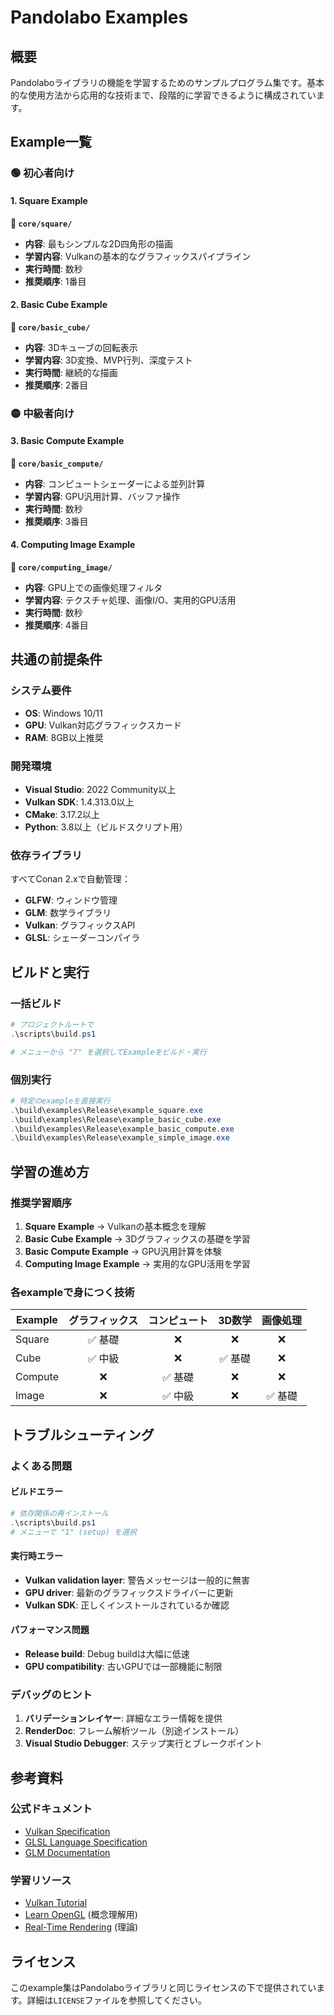 # Pandolabo Examples

## 概要

Pandolaboライブラリの機能を学習するためのサンプルプログラム集です。基本的な使用方法から応用的な技術まで、段階的に学習できるように構成されています。

## Example一覧

### 🟢 初心者向け

#### 1. Square Example
**📁 `core/square/`**
- **内容**: 最もシンプルな2D四角形の描画
- **学習内容**: Vulkanの基本的なグラフィックスパイプライン
- **実行時間**: 数秒
- **推奨順序**: 1番目

#### 2. Basic Cube Example
**📁 `core/basic_cube/`**
- **内容**: 3Dキューブの回転表示
- **学習内容**: 3D変換、MVP行列、深度テスト
- **実行時間**: 継続的な描画
- **推奨順序**: 2番目

### 🟡 中級者向け

#### 3. Basic Compute Example
**📁 `core/basic_compute/`**
- **内容**: コンピュートシェーダーによる並列計算
- **学習内容**: GPU汎用計算、バッファ操作
- **実行時間**: 数秒
- **推奨順序**: 3番目

#### 4. Computing Image Example
**📁 `core/computing_image/`**
- **内容**: GPU上での画像処理フィルタ
- **学習内容**: テクスチャ処理、画像I/O、実用的GPU活用
- **実行時間**: 数秒
- **推奨順序**: 4番目

## 共通の前提条件

### システム要件
- **OS**: Windows 10/11
- **GPU**: Vulkan対応グラフィックスカード
- **RAM**: 8GB以上推奨

### 開発環境
- **Visual Studio**: 2022 Community以上
- **Vulkan SDK**: 1.4.313.0以上
- **CMake**: 3.17.2以上
- **Python**: 3.8以上（ビルドスクリプト用）

### 依存ライブラリ
すべてConan 2.xで自動管理：
- **GLFW**: ウィンドウ管理
- **GLM**: 数学ライブラリ
- **Vulkan**: グラフィックスAPI
- **GLSL**: シェーダーコンパイラ

## ビルドと実行

### 一括ビルド
```powershell
# プロジェクトルートで
.\scripts\build.ps1

# メニューから "7" を選択してExampleをビルド・実行
```

### 個別実行
```powershell
# 特定のexampleを直接実行
.\build\examples\Release\example_square.exe
.\build\examples\Release\example_basic_cube.exe
.\build\examples\Release\example_basic_compute.exe
.\build\examples\Release\example_simple_image.exe
```

## 学習の進め方

### 推奨学習順序

1. **Square Example** → Vulkanの基本概念を理解
2. **Basic Cube Example** → 3Dグラフィックスの基礎を学習
3. **Basic Compute Example** → GPU汎用計算を体験
4. **Computing Image Example** → 実用的なGPU活用を学習

### 各exampleで身につく技術

| Example | グラフィックス | コンピュート | 3D数学 | 画像処理 |
|---------|:--------------:|:------------:|:------:|:--------:|
| Square | ✅ 基礎 | ❌ | ❌ | ❌ |
| Cube | ✅ 中級 | ❌ | ✅ 基礎 | ❌ |
| Compute | ❌ | ✅ 基礎 | ❌ | ❌ |
| Image | ❌ | ✅ 中級 | ❌ | ✅ 基礎 |

## トラブルシューティング

### よくある問題

#### ビルドエラー
```powershell
# 依存関係の再インストール
.\scripts\build.ps1
# メニューで "1" (setup) を選択
```

#### 実行時エラー
- **Vulkan validation layer**: 警告メッセージは一般的に無害
- **GPU driver**: 最新のグラフィックスドライバーに更新
- **Vulkan SDK**: 正しくインストールされているか確認

#### パフォーマンス問題
- **Release build**: Debug buildは大幅に低速
- **GPU compatibility**: 古いGPUでは一部機能に制限

### デバッグのヒント

1. **バリデーションレイヤー**: 詳細なエラー情報を提供
2. **RenderDoc**: フレーム解析ツール（別途インストール）
3. **Visual Studio Debugger**: ステップ実行とブレークポイント

## 参考資料

### 公式ドキュメント
- [Vulkan Specification](https://vulkan.lunarg.com/)
- [GLSL Language Specification](https://www.khronos.org/registry/OpenGL/specs/gl/)
- [GLM Documentation](https://github.com/g-truc/glm)

### 学習リソース
- [Vulkan Tutorial](https://vulkan-tutorial.com/)
- [Learn OpenGL](https://learnopengl.com/) (概念理解用)
- [Real-Time Rendering](http://www.realtimerendering.com/) (理論)

## ライセンス

このexample集はPandolaboライブラリと同じライセンスの下で提供されています。詳細は`LICENSE`ファイルを参照してください。
